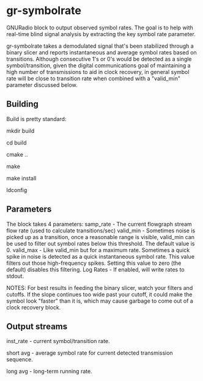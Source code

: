 # gr-symbolrate
GNURadio block to output observed symbol rates. The goal is to help with real-time blind signal analysis 
by extracting the key symbol rate parameter.

gr-symbolrate takes a demodulated signal that's been stabilized through a binary slicer and reports 
instantaneous and average symbol rates based on transitions.  Although consecutive 1's or 0's would
be detected as a single symbol/transition, given the digital communications goal of maintaining a 
high number of transmissions to aid in clock recovery, in general symbol rate will be close to transition
rate when combined with a "valid_min" parameter discussed below.

## Building
Build is pretty standard:

mkdir build

cd build

cmake ..

make

make install

ldconfig


## Parameters
The block takes 4 parameters:
samp_rate - The current flowgraph stream flow rate (used to calculate transitions/sec)
valid_min - Sometimes noise is picked up as a transition, once a reasonable range is 
	    visible, valid_min can be used to filter out symbol rates below this threshold.
	    The default value is 0.
valid_max - Like valid_min but for a maximum rate.  Sometimes a quick spike in noise is
	    detected as a quick instantaneous symbol rate.  This value filters out those
	    high-frequency spikes.  Setting this value to zero (the default) disables
	    this filtering.
Log Rates - If enabled, will write rates to stdout.

NOTES: 
For best results in feeding the binary slicer, watch your filters and cutoffs.  If the slope continues too wide
past your cutoff, it could make the symbol look "faster" than it is, which may cause garbage to come out of
a clock recovery block.

## Output streams
inst_rate - current symbol/transition rate.

short avg - average symbol rate for current detected transmission sequence.

long avg - long-term running rate.

